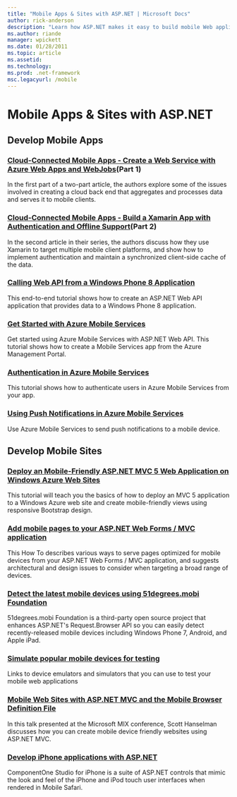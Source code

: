 ```yaml
---
title: "Mobile Apps & Sites with ASP.NET | Microsoft Docs"
author: rick-anderson
description: "Learn how ASP.NET makes it easy to build mobile Web applications"
ms.author: riande
manager: wpickett
ms.date: 01/28/2011
ms.topic: article
ms.assetid: 
ms.technology: 
ms.prod: .net-framework
msc.legacyurl: /mobile
---
```

Mobile Apps & Sites with ASP.NET
====================
## Develop Mobile Apps


### [Cloud-Connected Mobile Apps - Create a Web Service with Azure Web Apps and WebJobs](https://msdn.microsoft.com/magazine/mt185572)(Part 1)

In the first part of a two-part article, the authors explore some of the issues involved in creating a cloud back end that aggregates and processes data and serves it to mobile clients.


### [Cloud-Connected Mobile Apps - Build a Xamarin App with Authentication and Offline Support](https://msdn.microsoft.com/magazine/mt422581.aspx)(Part 2)

In the second article in their series, the authors discuss how they use Xamarin to target multiple mobile client platforms, and show how to implement authentication and maintain a synchronized client-side cache of the data.


### [Calling Web API from a Windows Phone 8 Application](../web-api/overview/mobile-clients/calling-web-api-from-a-windows-phone-8-application.md)

This end-to-end tutorial shows how to create an ASP.NET Web API application that provides data to a Windows Phone 8 application.


### [Get Started with Azure Mobile Services](https://azure.microsoft.com/en-us/documentation/articles/mobile-services-dotnet-backend-windows-store-dotnet-get-started?WT.mc_id=zumo_aspnet)

Get started using Azure Mobile Services with ASP.NET Web API. This tutorial shows how to create a Mobile Services app from the Azure Management Portal.


### [Authentication in Azure Mobile Services](https://azure.microsoft.com/en-us/documentation/articles/mobile-services-dotnet-backend-windows-store-dotnet-get-started-users/?WT.mc_id=zumo_aspnet)

This tutorial shows how to authenticate users in Azure Mobile Services from your app.


### [Using Push Notifications in Azure Mobile Services](https://azure.microsoft.com/en-us/documentation/articles/mobile-services-dotnet-backend-windows-store-dotnet-get-started-push/?WT.mc_id=zumo_aspnet)

Use Azure Mobile Services to send push notifications to a mobile device.


## Develop Mobile Sites


### [Deploy an Mobile-Friendly ASP.NET MVC 5 Web Application on Windows Azure Web Sites](https://www.windowsazure.com/en-us/documentation/articles/web-sites-dotnet-deploy-aspnet-mvc-mobile-app/)

This tutorial will teach you the basics of how to deploy an MVC 5 application to a Windows Azure web site and create mobile-friendly views using responsive Bootstrap design.


### [Add mobile pages to your ASP.NET Web Forms / MVC application](../whitepapers/add-mobile-pages-to-your-aspnet-web-forms-mvc-application.md)

This How To describes various ways to serve pages optimized for mobile devices from your ASP.NET Web Forms / MVC application, and suggests architectural and design issues to consider when targeting a broad range of devices.


### [Detect the latest mobile devices using 51degrees.mobi Foundation](http://51degrees.codeplex.com/)

51degrees.mobi Foundation is a third-party open source project that enhances ASP.NET's Request.Browser API so you can easily detect recently-released mobile devices including Windows Phone 7, Android, and Apple iPad.


### [Simulate popular mobile devices for testing](device-simulators.md)

Links to device emulators and simulators that you can use to test your mobile web applications


### [Mobile Web Sites with ASP.NET MVC and the Mobile Browser Definition File](http://www.hanselman.com/blog/MixMobileWebSitesWithASPNETMVCAndTheMobileBrowserDefinitionFile.aspx)

In this talk presented at the Microsoft MIX conference, Scott Hanselman discusses how you can create mobile device friendly websites using ASP.NET MVC.


### [Develop iPhone applications with ASP.NET](http://labs.componentone.com/iPhone/)

ComponentOne Studio for iPhone is a suite of ASP.NET controls that mimic the look and feel of the iPhone and iPod touch user interfaces when rendered in Mobile Safari.